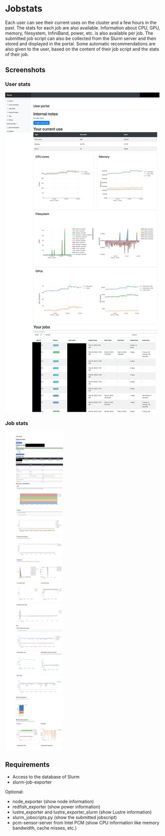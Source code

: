# Jobstats
Each user can see their current uses on the cluster and a few hours in the past. The stats for each job are also available. Information about CPU, GPU, memory, filesystem, InfiniBand, power, etc. is also available per job. The submitted job script can also be collected from the Slurm server and then stored and displayed in the portal. Some automatic recommendations are also given to the user, based on the content of their job script and the stats of their job.

## Screenshots
### User stats
![Stats per user](user.png)
### Job stats
![Stats per job](job.png)

## Requirements
* Access to the database of Slurm
* slurm-job-exporter

Optional:

* node\_exporter (show node information)
* redfish\_exporter (show power information)
* lustre\_exporter and lustre\_exporter\_slurm (show Lustre information)
* slurm_jobscripts.py (show the submitted jobscript)
* pcm-sensor-server from Intel PCM (show CPU information like memory bandwidth, cache misses, etc.)
